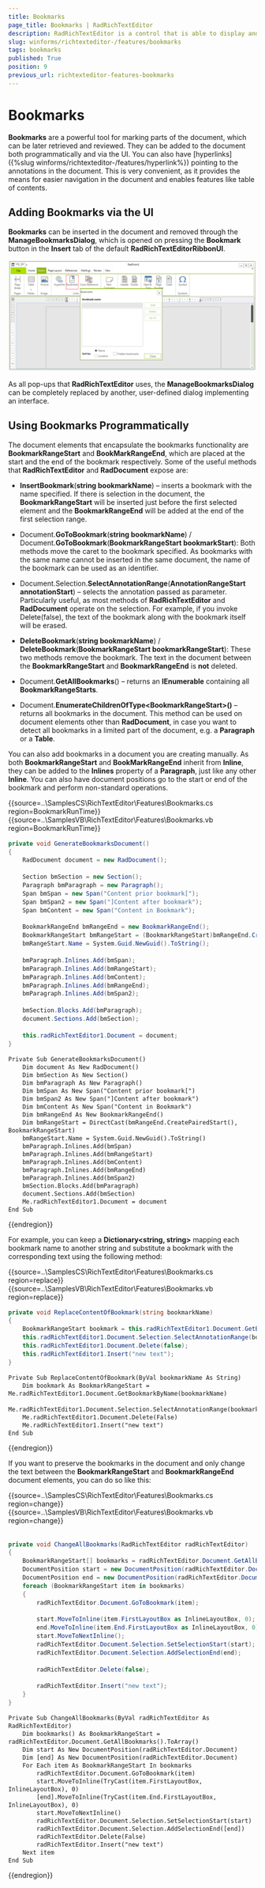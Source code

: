 ```yaml
---
title: Bookmarks
page_title: Bookmarks | RadRichTextEditor
description: RadRichTextEditor is a control that is able to display and edit rich-text content including formatted text arranged in pages, paragraphs, spans (runs), tables, etc. 
slug: winforms/richtexteditor-/features/bookmarks
tags: bookmarks
published: True
position: 9
previous_url: richtexteditor-features-bookmarks
---
```


# Bookmarks

__Bookmarks__ are a powerful tool for marking parts of the document, which can be later retrieved and reviewed. They can be added to the document both programmatically and via the UI. You can also have [hyperlinks]({%slug winforms/richtexteditor-/features/hyperlink%}) pointing to the annotations in the document. This is very convenient, as it provides the means for easier navigation in the document and enables features like table of contents.
      
## Adding Bookmarks via the UI

__Bookmarks__ can be inserted in the document and removed through the __ManageBookmarksDialog__, which is opened on pressing the **Bookmark** button in the **Insert** tab of the default **RadRichTextEditorRibbonUI**.

![richtexteditor-features-bookmarks 001](images/richtexteditor-features-bookmarks001.png)

As all pop-ups that **RadRichTextEditor** uses, the **ManageBookmarksDialog** can be completely replaced by another, user-defined dialog implementing an interface.

## Using Bookmarks Programmatically

The document elements that encapsulate the bookmarks functionality are __BookmarkRangeStart__ and __BookMarkRangeEnd__, which are placed at the start and the end of the bookmark respectively. Some of the useful methods that **RadRichTextEditor** and **RadDocument** expose are:
        
* __InsertBookmark__(__string bookmarkName__) – inserts a bookmark with the name specified. If there is selection in the document, the **BookmarkRangeStart** will be inserted just before the first selected element and the **BookmarkRangeEnd** will be added at the end of the first selection range.
            
* Document.__GoToBookmark__(__string bookmarkName__) / Document.__GoToBookmark__(__BookmarkRangeStart bookmarkStart__): Both methods move the caret to the bookmark specified. As bookmarks with the same name cannot be inserted in the same document, the name of the bookmark can be used as an identifier.
            
* Document.Selection.__SelectAnnotationRange__(__AnnotationRangeStart annotationStart__) – selects the annotation passed as parameter. Particularly useful, as most methods of **RadRichTextEditor** and **RadDocument** operate on the selection. For example, if you invoke Delete(false), the text of the bookmark along with the bookmark itself will be erased.
            
* __DeleteBookmark__(__string bookmarkName__) / __DeleteBookmark__(__BookmarkRangeStart bookmarkRangeStart__): These two methods remove the bookmark. The text in the document between the **BookmarkRangeStart** and **BookmarkRangeEnd** is __not__ deleted.
            
* Document.__GetAllBookmarks__() – returns an **IEnumerable<BookmarkRangeStart>** containing all **BookmarkRangeStarts**.
            
* Document.__EnumerateChildrenOfType&lt;BookmarkRangeStart&gt;()__ – returns all bookmarks in the document. This method can be used on document elements other than **RadDocument**, in case you want to detect all bookmarks in a limited part of the document, e.g. a **Paragraph** or a **Table**.
            
You can also add bookmarks in a document you are creating manually. As both __BookmarkRangeStart__ and __BookMarkRangeEnd__ inherit from __Inline__, they can be added to the **Inlines** property of a **Paragraph**, just like any other **Inline**. You can also have document positions go to the start or end of the bookmark and perform non-standard operations.

{{source=..\SamplesCS\RichTextEditor\Features\Bookmarks.cs region=BookmarkRunTime}} 
{{source=..\SamplesVB\RichTextEditor\Features\Bookmarks.vb region=BookmarkRunTime}}
````C#
private void GenerateBookmarksDocument()
{
    RadDocument document = new RadDocument();
    
    Section bmSection = new Section();
    Paragraph bmParagraph = new Paragraph();
    Span bmSpan = new Span("Content prior bookmark[");
    Span bmSpan2 = new Span("]Content after bookmark");
    Span bmContent = new Span("Content in Bookmark");
    
    BookmarkRangeEnd bmRangeEnd = new BookmarkRangeEnd();
    BookmarkRangeStart bmRangeStart = (BookmarkRangeStart)bmRangeEnd.CreatePairedStart();
    bmRangeStart.Name = System.Guid.NewGuid().ToString();
    
    bmParagraph.Inlines.Add(bmSpan);
    bmParagraph.Inlines.Add(bmRangeStart);
    bmParagraph.Inlines.Add(bmContent);
    bmParagraph.Inlines.Add(bmRangeEnd);
    bmParagraph.Inlines.Add(bmSpan2);
    
    bmSection.Blocks.Add(bmParagraph);
    document.Sections.Add(bmSection);
    
    this.radRichTextEditor1.Document = document;
}

````
````VB.NET
Private Sub GenerateBookmarksDocument()
    Dim document As New RadDocument()
    Dim bmSection As New Section()
    Dim bmParagraph As New Paragraph()
    Dim bmSpan As New Span("Content prior bookmark[")
    Dim bmSpan2 As New Span("]Content after bookmark")
    Dim bmContent As New Span("Content in Bookmark")
    Dim bmRangeEnd As New BookmarkRangeEnd()
    Dim bmRangeStart = DirectCast(bmRangeEnd.CreatePairedStart(), BookmarkRangeStart)
    bmRangeStart.Name = System.Guid.NewGuid().ToString()
    bmParagraph.Inlines.Add(bmSpan)
    bmParagraph.Inlines.Add(bmRangeStart)
    bmParagraph.Inlines.Add(bmContent)
    bmParagraph.Inlines.Add(bmRangeEnd)
    bmParagraph.Inlines.Add(bmSpan2)
    bmSection.Blocks.Add(bmParagraph)
    document.Sections.Add(bmSection)
    Me.radRichTextEditor1.Document = document
End Sub

```` 



{{endregion}} 

  
For example, you can keep a **Dictionary<string, string>** mapping each bookmark name to another string and substitute a bookmark with the corresponding text using the following method:

{{source=..\SamplesCS\RichTextEditor\Features\Bookmarks.cs region=replace}} 
{{source=..\SamplesVB\RichTextEditor\Features\Bookmarks.vb region=replace}} 

````C#
private void ReplaceContentOfBookmark(string bookmarkName)
{
    BookmarkRangeStart bookmark = this.radRichTextEditor1.Document.GetBookmarkByName(bookmarkName);
    this.radRichTextEditor1.Document.Selection.SelectAnnotationRange(bookmark);
    this.radRichTextEditor1.Document.Delete(false);
    this.radRichTextEditor1.Insert("new text");
}

````
````VB.NET
Private Sub ReplaceContentOfBookmark(ByVal bookmarkName As String)
    Dim bookmark As BookmarkRangeStart = Me.radRichTextEditor1.Document.GetBookmarkByName(bookmarkName)
    Me.radRichTextEditor1.Document.Selection.SelectAnnotationRange(bookmark)
    Me.radRichTextEditor1.Document.Delete(False)
    Me.radRichTextEditor1.Insert("new text")
End Sub

````

{{endregion}} 

If you want to preserve the bookmarks in the document and only change the text between the **BookmarkRangeStart** and **BookmarkRangeEnd** document elements, you can do so like this:

{{source=..\SamplesCS\RichTextEditor\Features\Bookmarks.cs region=change}} 
{{source=..\SamplesVB\RichTextEditor\Features\Bookmarks.vb region=change}} 

````C#
        
private void ChangeAllBookmarks(RadRichTextEditor radRichTextEditor)
{
    BookmarkRangeStart[] bookmarks = radRichTextEditor.Document.GetAllBookmarks().ToArray<BookmarkRangeStart>();
    DocumentPosition start = new DocumentPosition(radRichTextEditor.Document);
    DocumentPosition end = new DocumentPosition(radRichTextEditor.Document);
    foreach (BookmarkRangeStart item in bookmarks)
    {
        radRichTextEditor.Document.GoToBookmark(item);
        
        start.MoveToInline(item.FirstLayoutBox as InlineLayoutBox, 0);
        end.MoveToInline(item.End.FirstLayoutBox as InlineLayoutBox, 0);
        start.MoveToNextInline();
        radRichTextEditor.Document.Selection.SetSelectionStart(start);
        radRichTextEditor.Document.Selection.AddSelectionEnd(end);
        
        radRichTextEditor.Delete(false);
        
        radRichTextEditor.Insert("new text");
    }
}

````
````VB.NET
Private Sub ChangeAllBookmarks(ByVal radRichTextEditor As RadRichTextEditor)
    Dim bookmarks() As BookmarkRangeStart = radRichTextEditor.Document.GetAllBookmarks().ToArray()
    Dim start As New DocumentPosition(radRichTextEditor.Document)
    Dim [end] As New DocumentPosition(radRichTextEditor.Document)
    For Each item As BookmarkRangeStart In bookmarks
        radRichTextEditor.Document.GoToBookmark(item)
        start.MoveToInline(TryCast(item.FirstLayoutBox, InlineLayoutBox), 0)
        [end].MoveToInline(TryCast(item.End.FirstLayoutBox, InlineLayoutBox), 0)
        start.MoveToNextInline()
        radRichTextEditor.Document.Selection.SetSelectionStart(start)
        radRichTextEditor.Document.Selection.AddSelectionEnd([end])
        radRichTextEditor.Delete(False)
        radRichTextEditor.Insert("new text")
    Next item
End Sub

````

{{endregion}} 





